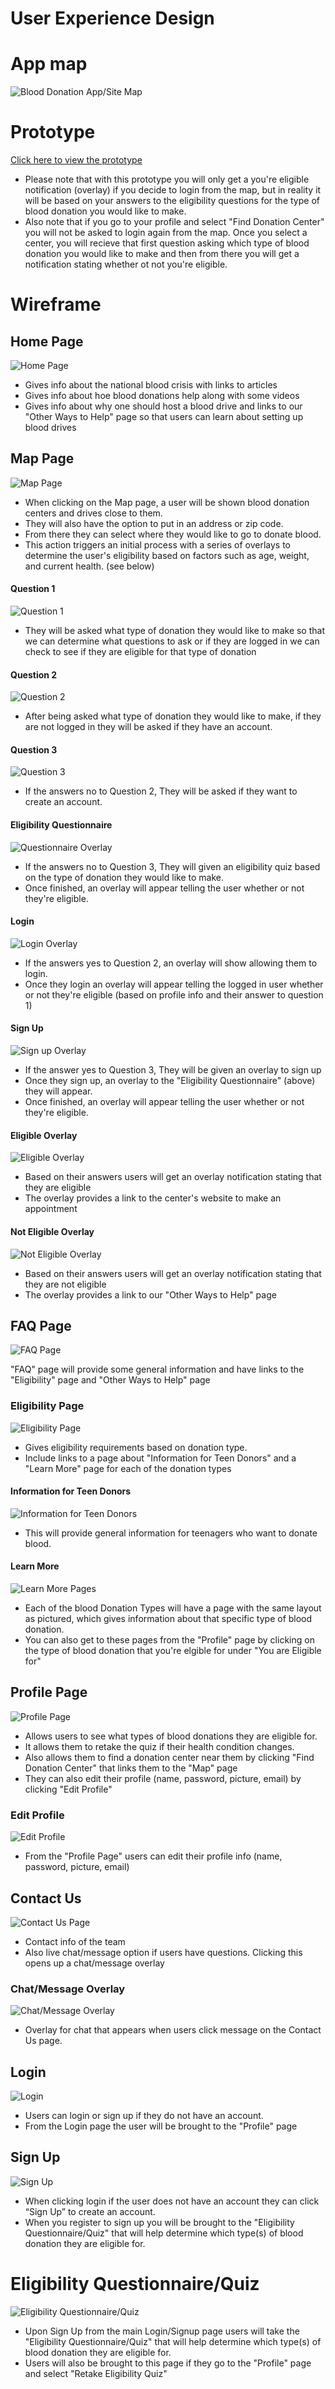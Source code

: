 # User Experience Design


# App map
![Blood Donation App/Site Map](./ux-design/BloodDonationSiteMap.png)

# Prototype
[Click here to view the prototype](https://invis.io/Q312FCGAJ9XV)
 
 * Please note that with this prototype you will only get a you're eligible notification (overlay) if you decide to login from the map, but in reality it will be based on your answers to the eligibility questions for the type of blood donation you would like to make. 
 * Also note that if you go to your profile and select "Find Donation Center" you will not be asked to login again from the map. Once you select a center, you will recieve that first question asking which type of blood donation you would like to make and then from there you will get a notification stating whether ot not you're eligible.

# Wireframe

## Home Page
![Home Page](./ux-design/Home-Page.png)

* Gives info about the national blood crisis with links to articles
* Gives info about hoe blood donations help along with some videos
* Gives info about why one should host a blood drive and links to our "Other Ways to Help" page so that users can learn about setting up blood drives


## Map Page
![Map Page](./ux-design/Map-Page.png)

* When clicking on the Map page, a user will be shown blood donation centers and drives close to them. 
* They will also have the option to put in an address or zip code. 
* From there they can select where they would like to go to donate blood. 
* This action triggers an initial process with a series of overlays to determine the user's eligibility based on factors such as age, weight, and current health. (see below)

#### Question 1
![Question 1](./ux-design/Question-1-Overlay.png)

* They will be asked what type of donation they would like to make so that we can determine what questions to ask or if they are logged in we can check to see if they are eligible for that type of donation

#### Question 2
![Question 2](./ux-design/Question-2-Overlay.png)

* After being asked what type of donation they would like to make, if they are not logged in they will be asked if they have an account.

#### Question 3
![Question 3](./ux-design/Question-3-Overlay.png)

* If the answers no to Question 2, They will be asked if they want to create an account.

#### Eligibility Questionnaire
![Questionnaire Overlay](./ux-design/Eligibility-Quiz-Questionnaire.png)

* If the answers no to Question 3, They will given an eligibility quiz based on the type of donation they would like to make.
* Once finished, an overlay will appear telling the user whether or not they're eligible.

#### Login
![Login Overlay](./ux-design/Eligibility-Quiz-Questionnaire.png)

* If the answers yes to Question 2, an overlay will show allowing them to login.
* Once they login an overlay will appear telling the logged in user whether or not they're eligible (based on profile info and their answer to question 1)

#### Sign Up
![Sign up Overlay](./ux-design/Eligibility-Quiz-Questionnaire.png)

* If the answer yes to Question 3, They will be given an overlay to sign up
* Once they sign up, an overlay to the "Eligibility Questionnaire" (above) they will appear.
* Once finished, an overlay will appear telling the user whether or not they're eligible.

#### Eligible Overlay
![Eligible Overlay](./ux-design/Eligible-Overlay.png)

* Based on their answers users will get an overlay notification stating that they are eligible
* The overlay provides a link to the center's website to make an appointment

#### Not Eligible Overlay
![Not Eligible Overlay](./ux-design/Not-Eligible-Overlay.png)
* Based on their answers users will get an overlay notification stating that they are not eligible
* The overlay provides a link to our "Other Ways to Help" page




## FAQ Page
![FAQ Page](./ux-design/FAQ.png)

"FAQ" page will provide some general information and have links to the "Eligibility" page and "Other Ways to Help" page


### Eligibility Page
![Eligibility Page](./ux-design/Eligibility.png)

* Gives eligibility requirements based on donation type.
* Include links to a page about "Information for Teen Donors" and a "Learn More" page for each of the donation types

#### Information for Teen Donors
![Information for Teen Donors](./ux-design/Student-Info.png)

* This will provide general information for teenagers who want to donate blood.

#### Learn More
![Learn More Pages](./ux-design/Learn-More.png)

* Each of the blood Donation Types will have a page with the same layout as pictured, which gives information about that specific type of blood donation.
* You can also get to these pages from the "Profile" page by clicking on the type of blood donation that you're elgible for under "You are Eligible for"




## Profile Page
![Profile Page](./ux-design/Profile-Page.png)

* Allows users to see what types of blood donations they are eligible for.
* It allows them to retake the quiz if their health condition changes.
* Also allows them to find a donation center near them by clicking "Find Donation Center" that links them to the "Map" page
* They can also edit their profile (name, password, picture, email) by clicking "Edit Profile"


### Edit Profile
![Edit Profile](./ux-design/Edit-Profile.png)

* From the "Profile Page" users can edit their profile info (name, password, picture, email)




## Contact Us
![Contact Us Page](./ux-design/Contact-Us-Page.png)

* Contact info of the team
* Also live chat/message option if users have questions. Clicking this opens up a chat/message overlay

### Chat/Message Overlay
![Chat/Message Overlay](./ux-design/Chat-Overlay.png)

* Overlay for chat that appears when users click message on the Contact Us page.



## Login
![Login](./ux-design/Login.png)

* Users can login or sign up if they do not have an account.
* From the Login page the user will be brought to the "Profile" page



## Sign Up
![Sign Up](./ux-design/Signup.png)

* When clicking login if the user does not have an account they can click “Sign Up” to create an account.
* When you register to sign up you will be brought to the "Eligibility Questionnaire/Quiz" that will help determine which type(s) of blood donation they are eligible for. 


# Eligibility Questionnaire/Quiz
![Eligibility Questionnaire/Quiz](./ux-design/Eligibility-Quiz.png)

* Upon Sign Up from the main Login/Signup page users will take the "Eligibility Questionnaire/Quiz" that will help determine which type(s) of blood donation they are eligible for.
* Users will also be brought to this page if they go to the "Profile" page and select "Retake Eligibility Quiz"

